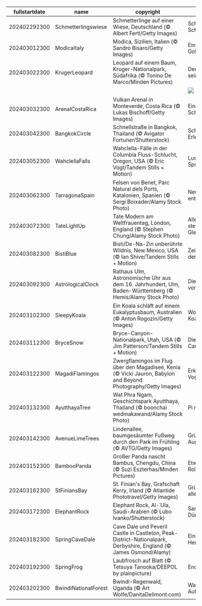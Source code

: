 |fullstartdate|name|copyright|title|image|
|--|--|--|--|--|
202402292300|Schmetterlingswiese|Schmetterlinge auf einer Wiese, Deutschland (© Albert Fertl/Getty Images)|Schweben wie ein Schmetterling|![](/de-DE/2024/03/202402292300Schmetterlingswiese.jpg)|
202403012300|ModicaItaly|Modica, Sizilien, Italien (© Sandro Bisaro/Getty Images)|Ein sizilianisches Goldstück|![](/de-DE/2024/03/202403012300ModicaItaly.jpg)|
202403022300|KrugerLeopard|Leopard auf einem Baum, Kruger-Nationalpark, Südafrika (© Tonino De Marco/Minden Pictures)|Der Leopard auf seinem Thron|![](/de-DE/2024/03/202403022300KrugerLeopard.jpg)|
||||![](/de-DE/2024/03/.jpg)|
202403032300|ArenalCostaRica|Vulkan Arenal in Monteverde, Costa Rica (© Lukas Bischoff/Getty Images)|Eine schlafende Schönheit|![](/de-DE/2024/03/202403032300ArenalCostaRica.jpg)|
202403042300|BangkokCircle|Schnellstraße in Bangkok, Thailand (© Avigator Fortuner/Shutterstock)|Schnellstraße zur Erleuchtung|![](/de-DE/2024/03/202403042300BangkokCircle.jpg)|
202403052300|WahclellaFalls|Wahclella-Fälle in der Columbia Fluss-Schlucht, Oregon, USA (© Eric Vogt/Tandem Stills + Motion)|Lust auf eine Spritztour?|![](/de-DE/2024/03/202403052300WahclellaFalls.jpg)|
202403062300|TarragonaSpain|Felsen von Benet, Parc Natural dels Ports, Katalonien, Spanien (© Sergi Boixader/Alamy Stock Photo)|Neue Horizonte entdecken|![](/de-DE/2024/03/202403062300TarragonaSpain.jpg)|
202403072300|TateLightUp|Tate Modern am Weltfrauentag, London, England (© Stephen Chung/Alamy Stock Photo)|Alle Zeichen stehen auf Gleichberechtigung|![](/de-DE/2024/03/202403072300TateLightUp.jpg)|
202403082300|BistiBlue|Bisti/De-Na-Zin unberührte Wildnis, New Mexico, USA (© Ian Shive/Tandem Stills + Motion)|Zeit: Ewiger Fluss der Veränderung|![](/de-DE/2024/03/202403082300BistiBlue.jpg)|
202403092300|AstrologicalClock|Rathaus Ulm, Astronomische Uhr aus dem 16. Jahrhundert, Ulm, Baden-Württemberg (© Hemis/Alamy Stock Photo)|Die Zeitmacherin von Ulm|![](/de-DE/2024/03/202403092300AstrologicalClock.jpg)|
202403102300|SleepyKoala|Ein Koala schläft auf einem Eukalyptusbaum, Australien (© Anton Rogozin/Getty Images)|Wovon träumt der Koala?|![](/de-DE/2024/03/202403102300SleepyKoala.jpg)|
202403112300|BryceSnow|Bryce-Canyon-Nationalpark, Utah, USA (© Jim Patterson/Tandem Stills + Motion)|Die Wächter des Canyons|![](/de-DE/2024/03/202403112300BryceSnow.jpg)|
202403122300|MagadiFlamingos|Zwergflamingos im Flug über den Magadisee, Kenia (© Vicki Jauron, Babylon and Beyond Photography/Getty Images)|Erkennen Sie die Vogelart?|![](/de-DE/2024/03/202403122300MagadiFlamingos.jpg)|
202403132300|AyutthayaTree|Wat Phra Ngam, Geschichtspark Ayutthaya, Thailand (© boonchai wedmakawand/Alamy Stock Photo)|Pi mal Daumen|![](/de-DE/2024/03/202403132300AyutthayaTree.jpg)|
202403142300|AvenueLimeTrees|Lindenallee, baumgesäumter Fußweg durch den Park im Frühling (© AVTG/Getty Images)|Grün, soweit das Auge reicht|![](/de-DE/2024/03/202403142300AvenueLimeTrees.jpg)|
202403152300|BambooPanda|Großer Panda nascht Bambus, Chengdu, China (© Suzi Eszterhas/Minden Pictures)|Etwas von der Rolle?|![](/de-DE/2024/03/202403152300BambooPanda.jpg)|
202403162300|StFiniansBay|St. Finian's Bay, Grafschaft Kerry, Irland (© Atlantide Phototravel/Getty Images)|Grün, grün, grün ist alles, was ich habe|![](/de-DE/2024/03/202403162300StFiniansBay.jpg)|
202403172300|ElephantRock|Elephant Rock, Al-ʿUla, Saudi-Arabien (© Lubo Ivanko/Shutterstock)|Sanfter Riese der Dünen|![](/de-DE/2024/03/202403172300ElephantRock.jpg)|
202403182300|SpringCaveDale|Cave Dale und Peveril Castle in Castleton, Peak-District-Nationalpark, Derbyshire, England (© James Osmond/Alamy)|Eine Burgruine im Herzen Englands|![](/de-DE/2024/03/202403182300SpringCaveDale.jpg)|
202403192300|SpringFrog|Laubfrosch auf Blatt (© Tetsuya Tanooka/DEEPOL by plainpicture)|Endlich ist er da!|![](/de-DE/2024/03/202403192300SpringFrog.jpg)|
202403202300|BwindiNationalForest|Bwindi-Regenwald, Uganda (© Art Wolfe/DanitaDelimont.com)|Wald geborgener Aufenthalt|![](/de-DE/2024/03/202403202300BwindiNationalForest.jpg)|

